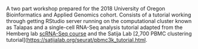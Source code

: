 A two part workshop prepared for the 2018 University of Oregon Bioinformatics and Applied Genomics cohort. Consists of a tutorial working through getting RStudio server running on the computational cluster known as Talapas and a single-cell RNA-Seq analysis tutorial adapted from the Hemberg lab [scRNA-Seq course](http://hemberg-lab.github.io/scRNA.seq.course/index.html) and the Satija Lab [2,700 PBMC clustering tutorial](https://satijalab.org/seurat/pbmc3k_tutorial.html.